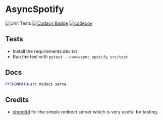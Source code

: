 # AsyncSpotify

![Unit Tests](https://github.com/HuiiBuh/AsyncSpotify/workflows/Unit%20Tests/badge.svg)
[![Codacy Badge](https://api.codacy.com/project/badge/Grade/65dd7dbb2b4b4efcb3fc365f2d3f1684)](https://app.codacy.com/manual/nhaderer1/AsyncSpotify?utm_source=github.com&utm_medium=referral&utm_content=HuiiBuh/AsyncSpotify&utm_campaign=Badge_Grade_Dashboard)
[![codecov](https://codecov.io/gh/HuiiBuh/AsyncSpotify/branch/master/graph/badge.svg?token=0oC3x1chKb)](https://codecov.io/gh/HuiiBuh/AsyncSpotify)

## Tests

+ Install the requirements.dev.txt
+ Run the test with `pytest --cov=async_spotify src/test`

## Docs

```bash
PYTHONPATH=src mkdocs serve
```

## Credits

+ [shreddd](https://gist.github.com/shreddd/b7991ab491384e3c3331) for the simple redirect server which is very useful for testing.

